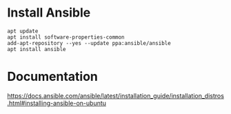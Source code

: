 # Install Ansible
```
apt update
apt install software-properties-common
add-apt-repository --yes --update ppa:ansible/ansible
apt install ansible
```

# Documentation
https://docs.ansible.com/ansible/latest/installation_guide/installation_distros.html#installing-ansible-on-ubuntu
